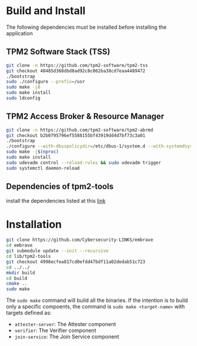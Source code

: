 # Build and Install
The following dependencies must be installed before installing the application
## TPM2 Software Stack (TSS)

```sh
git clone -n https://github.com/tpm2-software/tpm2-tss
git checkout 40485d368dbd8ad92c8c062ba38cd7eaa4489472
./bootstrap
sudo ./configure --prefix=/usr
sudo make -j8
sudo make install
sudo ldconfig
```
## TPM2 Access Broker & Resource Manager

```sh
git clone -n https://github.com/tpm2-software/tpm2-abrmd
git checkout b2b0795796ef5588155bf43919dd4d7bf73c3a01
./bootstrap
./configure --with-dbuspolicydir=/etc/dbus-1/system.d --with-systemdsystemunitdir=/usr/lib/systemd/system --libdir=/usr/lib --prefix=/usr
sudo make -j$(nproc)
sudo make install
sudo udevadm control --reload-rules && sudo udevadm trigger
sudo systemctl daemon-reload
```
## Dependencies of tpm2-tools
install the dependencies listed at this [link](https://tpm2-tools.readthedocs.io/en/latest/INSTALL/)

# Installation

```sh
git clone https://github.com/Cybersecurity-LINKS/embrave
cd embrave
git submodule update --init --recursive
cd lib/tpm2-tools
git checkout 4998ecfea817cd0efdd47bdf11a02dedab51c723
cd ../../
mkdir build
cd build
cmake ..
sudo make 
```
The ``sudo make`` command will build all the binaries. If the intention is to build only a specific compoents, the command is ``sudo make <target-name>`` with targets defined as:

- ``attester-server``: The Attester component
- ``verifier``: The Verifier component
- ``join-service``: The Join Service component






